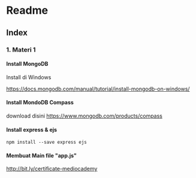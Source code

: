 # Readme

## Index

### 1. Materi 1

#### Install MongoDB

Install di Windows

https://docs.mongodb.com/manual/tutorial/install-mongodb-on-windows/

#### Install MondoDB Compass

download disini https://www.mongodb.com/products/compass

#### Install express & ejs

    npm install --save express ejs

#### Membuat Main file "app.js"

http://bit.ly/certificate-mediocademy
